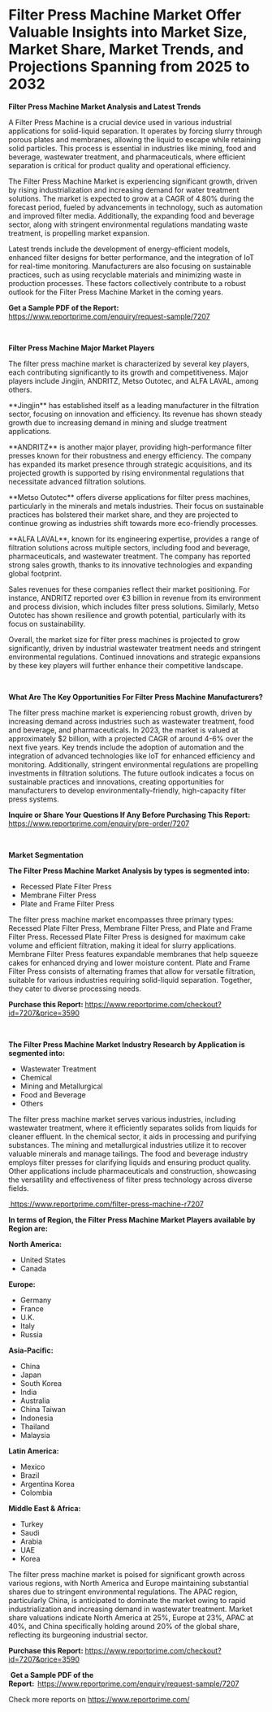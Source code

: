 <p><h1>Filter Press Machine Market Offer Valuable Insights into Market Size, Market Share, Market Trends, and Projections Spanning from 2025 to 2032</h1></p><p><strong>Filter Press Machine Market Analysis and Latest Trends</strong></p>
<p><p>A Filter Press Machine is a crucial device used in various industrial applications for solid-liquid separation. It operates by forcing slurry through porous plates and membranes, allowing the liquid to escape while retaining solid particles. This process is essential in industries like mining, food and beverage, wastewater treatment, and pharmaceuticals, where efficient separation is critical for product quality and operational efficiency.</p><p>The Filter Press Machine Market is experiencing significant growth, driven by rising industrialization and increasing demand for water treatment solutions. The market is expected to grow at a CAGR of 4.80% during the forecast period, fueled by advancements in technology, such as automation and improved filter media. Additionally, the expanding food and beverage sector, along with stringent environmental regulations mandating waste treatment, is propelling market expansion. </p><p>Latest trends include the development of energy-efficient models, enhanced filter designs for better performance, and the integration of IoT for real-time monitoring. Manufacturers are also focusing on sustainable practices, such as using recyclable materials and minimizing waste in production processes. These factors collectively contribute to a robust outlook for the Filter Press Machine Market in the coming years.</p></p>
<p><strong>Get a Sample PDF of the Report:&nbsp;</strong> <a href="https://www.reportprime.com/enquiry/request-sample/7207?utm_campaign=1948&utm_medium=2&utm_source=Github&utm_content=ia&utm_term=19032025&utm_id=filter-press-machine">https://www.reportprime.com/enquiry/request-sample/7207</a></p>
<p>&nbsp;</p>
<p><strong>Filter Press Machine Major Market Players</strong></p>
<p><p>The filter press machine market is characterized by several key players, each contributing significantly to its growth and competitiveness. Major players include Jingjin, ANDRITZ, Metso Outotec, and ALFA LAVAL, among others.</p><p>**Jingjin** has established itself as a leading manufacturer in the filtration sector, focusing on innovation and efficiency. Its revenue has shown steady growth due to increasing demand in mining and sludge treatment applications.</p><p>**ANDRITZ** is another major player, providing high-performance filter presses known for their robustness and energy efficiency. The company has expanded its market presence through strategic acquisitions, and its projected growth is supported by rising environmental regulations that necessitate advanced filtration solutions.</p><p>**Metso Outotec** offers diverse applications for filter press machines, particularly in the minerals and metals industries. Their focus on sustainable practices has bolstered their market share, and they are projected to continue growing as industries shift towards more eco-friendly processes.</p><p>**ALFA LAVAL**, known for its engineering expertise, provides a range of filtration solutions across multiple sectors, including food and beverage, pharmaceuticals, and wastewater treatment. The company has reported strong sales growth, thanks to its innovative technologies and expanding global footprint.</p><p>Sales revenues for these companies reflect their market positioning. For instance, ANDRITZ reported over €3 billion in revenue from its environment and process division, which includes filter press solutions. Similarly, Metso Outotec has shown resilience and growth potential, particularly with its focus on sustainability.</p><p>Overall, the market size for filter press machines is projected to grow significantly, driven by industrial wastewater treatment needs and stringent environmental regulations. Continued innovations and strategic expansions by these key players will further enhance their competitive landscape.</p></p>
<p>&nbsp;</p>
<p><strong>What Are The Key Opportunities For Filter Press Machine Manufacturers?</strong></p>
<p><p>The filter press machine market is experiencing robust growth, driven by increasing demand across industries such as wastewater treatment, food and beverage, and pharmaceuticals. In 2023, the market is valued at approximately $2 billion, with a projected CAGR of around 4-6% over the next five years. Key trends include the adoption of automation and the integration of advanced technologies like IoT for enhanced efficiency and monitoring. Additionally, stringent environmental regulations are propelling investments in filtration solutions. The future outlook indicates a focus on sustainable practices and innovations, creating opportunities for manufacturers to develop environmentally-friendly, high-capacity filter press systems.</p></p>
<p><strong>Inquire or Share Your Questions If Any Before Purchasing This Report:</strong> <a href="https://www.reportprime.com/enquiry/pre-order/7207?utm_campaign=1948&utm_medium=2&utm_source=Github&utm_content=ia&utm_term=19032025&utm_id=filter-press-machine">https://www.reportprime.com/enquiry/pre-order/7207</a></p>
<p>&nbsp;</p>
<p><strong>Market Segmentation</strong></p>
<p><strong>The Filter Press Machine Market Analysis by types is segmented into:</strong></p>
<p><ul><li>Recessed Plate Filter Press</li><li>Membrane Filter Press</li><li>Plate and Frame Filter Press</li></ul></p>
<p><p>The filter press machine market encompasses three primary types: Recessed Plate Filter Press, Membrane Filter Press, and Plate and Frame Filter Press. Recessed Plate Filter Press is designed for maximum cake volume and efficient filtration, making it ideal for slurry applications. Membrane Filter Press features expandable membranes that help squeeze cakes for enhanced drying and lower moisture content. Plate and Frame Filter Press consists of alternating frames that allow for versatile filtration, suitable for various industries requiring solid-liquid separation. Together, they cater to diverse processing needs.</p></p>
<p><strong>Purchase this Report:&nbsp;</strong><a href="https://www.reportprime.com/checkout?id=7207&price=3590&utm_campaign=1948&utm_medium=2&utm_source=Github&utm_content=ia&utm_term=19032025&utm_id=filter-press-machine">https://www.reportprime.com/checkout?id=7207&price=3590</a></p>
<p>&nbsp;</p>
<p><strong>The Filter Press Machine Market Industry Research by Application is segmented into:</strong></p>
<p><ul><li>Wastewater Treatment</li><li>Chemical</li><li>Mining and Metallurgical</li><li>Food and Beverage</li><li>Others</li></ul></p>
<p><p>The filter press machine market serves various industries, including wastewater treatment, where it efficiently separates solids from liquids for cleaner effluent. In the chemical sector, it aids in processing and purifying substances. The mining and metallurgical industries utilize it to recover valuable minerals and manage tailings. The food and beverage industry employs filter presses for clarifying liquids and ensuring product quality. Other applications include pharmaceuticals and construction, showcasing the versatility and effectiveness of filter press technology across diverse fields.</p></p>
<p><a href="https://www.reportprime.com/filter-press-machine-r7207?utm_campaign=1948&utm_medium=2&utm_source=Github&utm_content=ia&utm_term=19032025&utm_id=filter-press-machine">&nbsp;https://www.reportprime.com/filter-press-machine-r7207</a></p>
<p><strong>In terms of Region, the Filter Press Machine Market Players available by Region are:</strong></p>
<p>
    <p> <strong> North America: </strong>
        <ul>
            <li>United States</li>
            <li>Canada</li>
        </ul>
        </p> 
    <p> <strong> Europe: </strong>
        <ul>
            <li>Germany</li>
            <li>France</li>
            <li>U.K.</li>
            <li>Italy</li>
            <li>Russia</li>
        </ul>
        </p> 
    <p> <strong> Asia-Pacific: </strong>
        <ul>
            <li>China</li>
            <li>Japan</li>
            <li>South Korea</li>
            <li>India</li>
            <li>Australia</li>
            <li>China Taiwan</li>
            <li>Indonesia</li>
            <li>Thailand</li>
            <li>Malaysia</li>
        </ul>
        </p> 
    <p> <strong> Latin America: </strong>
        <ul>
            <li>Mexico</li>
            <li>Brazil</li>
            <li>Argentina Korea</li>
            <li>Colombia</li>
        </ul>
        </p> 
    <p> <strong> Middle East & Africa: </strong>
        <ul>
            <li>Turkey</li>
            <li>Saudi</li>
            <li>Arabia</li>
            <li>UAE</li>
            <li>Korea</li>
        </ul>
    </p>
    </p>
<p><p>The filter press machine market is poised for significant growth across various regions, with North America and Europe maintaining substantial shares due to stringent environmental regulations. The APAC region, particularly China, is anticipated to dominate the market owing to rapid industrialization and increasing demand in wastewater treatment. Market share valuations indicate North America at 25%, Europe at 23%, APAC at 40%, and China specifically holding around 20% of the global share, reflecting its burgeoning industrial sector.</p></p>
<p><strong>Purchase this Report: </strong><a href="https://www.reportprime.com/checkout?id=7207&price=3590&utm_campaign=1948&utm_medium=2&utm_source=Github&utm_content=ia&utm_term=19032025&utm_id=filter-press-machine">https://www.reportprime.com/checkout?id=7207&price=3590</a></p>
<p>&nbsp;<strong>Get a Sample PDF of the Report:&nbsp;&nbsp;</strong><a href="https://www.reportprime.com/enquiry/request-sample/7207?utm_campaign=1948&utm_medium=2&utm_source=Github&utm_content=ia&utm_term=19032025&utm_id=filter-press-machine">https://www.reportprime.com/enquiry/request-sample/7207</a></p>
<p><strong></strong></p>
<p>Check more reports on <a href="https://www.reportprime.com/?utm_campaign=1948&utm_medium=2&utm_source=Github&utm_content=ia&utm_term=19032025&utm_id=filter-press-machine">https://www.reportprime.com/</a></p>